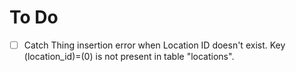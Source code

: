 # To Do

- [ ] Catch Thing insertion error when Location ID doesn't exist.
Key (location_id)=(0) is not present in table "locations".
